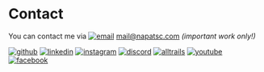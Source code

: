 # Contact

You can contact me via [![email](https://img.shields.io/badge/Email-EA4335?style=flat&logo=gmail&logoColor=white)](mailto:mail@napat.sc) mail@napatsc.com _(important work only!)_

[![github](https://img.shields.io/badge/GitHub-181717?style=flat&logo=github&logoColor=white)](https://github.com/anonymaew)
[![linkedin](https://img.shields.io/badge/LinkedIn-0A66C2?style=flat&logo=linkedin&logoColor=white)](https://www.linkedin.com/in/napat-srichan-9918a9201/)
[![instagram](https://img.shields.io/badge/Instagram-E4405F?style=flat&logo=instagram&logoColor=white)](https://www.instagram.com/napatsc/)
[![discord](https://img.shields.io/badge/Discord-5865F2?style=flat&logo=discord&logoColor=white)](https://discord.com/users/487858091027726337)
[![alltrails](https://img.shields.io/badge/AllTrails-428813?style=flat&logo=alltrails&logoColor=white)](https://www.alltrails.com/members/napat-srichan/)
[![youtube](https://img.shields.io/badge/YouTube-FF0000?style=flat&logo=youtube&logoColor=white)](https://www.youtube.com/channel/UCKsubUClYp0qHu9fXLHUb_Q)
[![facebook](https://img.shields.io/badge/Facebook-1877F2?style=flat&logo=facebook&logoColor=white)](https://www.facebook.com/napatsc01/)
